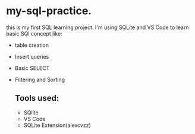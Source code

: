 # my-sql-practice.
this is my first SQL learning project.
I'm using SQLite and VS Code to learn basic SQl concept like:

- table creation
- Insert queries
- Basic SELECT
- Filtering and Sorting

  ## Tools used:
  - SQlite
  - VS Code
  - SQLite Extension(alexcvzz)
